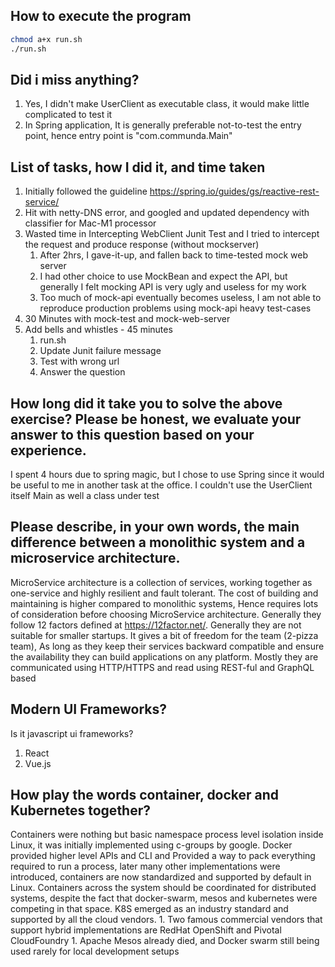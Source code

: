 ## How to execute the program

```bash
chmod a+x run.sh
./run.sh 
```

## Did i miss anything?

1. Yes, I didn't make UserClient as executable class, it would make little complicated to test it
2. In Spring application, It is generally preferable not-to-test the entry point, hence entry point is "com.communda.Main"

## List of tasks, how I did it, and time taken

1. Initially followed the guideline https://spring.io/guides/gs/reactive-rest-service/
2. Hit with netty-DNS error, and googled and updated dependency with classifier for Mac-M1 processor
3. Wasted time in Intercepting WebClient Junit Test and I tried to intercept the request and produce response (without mockserver)
   1. After 2hrs, I gave-it-up, and fallen back to time-tested mock web server
   2. I had other choice to use MockBean and expect the API, but generally I felt mocking API is very ugly and useless for my work
   3. Too much of mock-api eventually becomes useless, I am not able to reproduce production problems using mock-api heavy test-cases
4. 30 Minutes with mock-test  and mock-web-server
5. Add bells and whistles - 45 minutes
   1. run.sh
   2. Update Junit failure  message
   3. Test with wrong url
   4. Answer the question


## How long did it take you to solve the above exercise? Please be honest, we evaluate your answer to this question based on your experience.

I spent 4 hours due to spring magic, but I chose to use Spring since it would be useful to me in another task at the office. I couldn't use the UserClient itself Main as well a class under test

## Please describe, in your own words, the main difference between a monolithic system and a microservice architecture.

MicroService architecture is a collection of services, working together as one-service and highly resilient and fault tolerant. The cost of building and maintaining is higher compared to monolithic systems, Hence requires lots of consideration before choosing MicroService architecture.
Generally they follow 12 factors defined at https://12factor.net/. Generally they are not suitable for smaller startups. It gives a bit of freedom for the team (2-pizza team), As long as they keep their services backward compatible and ensure the availability they can build applications on any platform. Mostly they are communicated using HTTP/HTTPS and read using REST-ful and GraphQL based 


## Modern UI Frameworks?
Is it javascript ui frameworks?

1. React
2. Vue.js

## How play the words container, docker and Kubernetes together?

Containers were nothing but basic namespace process level isolation inside Linux, it was initially implemented using c-groups by google. Docker provided higher level APIs and CLI and Provided a way to pack everything required to run a process, later many other implementations were introduced, containers are now standardized and supported by default in Linux. Containers across the system should be coordinated for distributed systems, despite the fact that docker-swarm, mesos and kubernetes were competing in that space. K8S emerged as an industry standard and supported by all the cloud vendors. 
    1. Two famous commercial vendors that support hybrid implementations are RedHat OpenShift and Pivotal CloudFoundry
    1. Apache Mesos already died, and Docker swarm still being used rarely for local development setups
